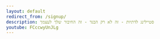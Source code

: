 ```yaml
---
layout: default
redirect_from: /signup/
description: סטיילינג לדתיות - זה לא רק הבגד - זה החיבור שלך לעצמך
youtube: FCccwyUnJLg
---
```


